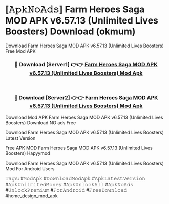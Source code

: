# [𝙰𝚙𝚔𝙽𝚘𝙰𝚍𝚜] Farm Heroes Saga MOD APK v6.57.13 (Unlimited Lives Boosters) Download (okmum)
Download Farm Heroes Saga MOD APK v6.57.13 (Unlimited Lives Boosters) Free Mod APK

<div align="center">
<h3>🔴 Download [Server1] 👉👉 <a href="https://apkcomod.com?title=Farm_Heroes_Saga_MOD_APK_v6.57.13_(Unlimited_Lives_Boosters)">Farm Heroes Saga MOD APK v6.57.13 (Unlimited Lives Boosters) Mod Apk</a></h3><br>

<h3>🔴 Download [Server2] 👉👉 <a href="https://apkcomod.com?title=Farm_Heroes_Saga_MOD_APK_v6.57.13_(Unlimited_Lives_Boosters)">Farm Heroes Saga MOD APK v6.57.13 (Unlimited Lives Boosters) Mod Apk</a></h3>
</div>


 Download Mod APK Farm Heroes Saga MOD APK v6.57.13 (Unlimited Lives Boosters) Download NO ads Free

Download Farm Heroes Saga MOD APK v6.57.13 (Unlimited Lives Boosters) Latest Version

Free APK MOD Farm Heroes Saga MOD APK v6.57.13 (Unlimited Lives Boosters) Hapyymod

Download Farm Heroes Saga MOD APK v6.57.13 (Unlimited Lives Boosters) Mod For Android Users

𝚃𝚊𝚐𝚜: #𝙼𝚘𝚍𝙰𝚙𝚔 #𝙳𝚘𝚠𝚗𝚕𝚘𝚊𝚍𝙼𝚘𝚍𝙰𝚙𝚔 #𝙰𝚙𝚔𝙻𝚊𝚝𝚎𝚜𝚝𝚅𝚎𝚛𝚜𝚒𝚘𝚗 #𝙰𝚙𝚔𝚄𝚗𝚕𝚒𝚖𝚒𝚝𝚎𝚍𝙼𝚘𝚗𝚎𝚢 #𝙰𝚙𝚔𝚄𝚗𝚕𝚘𝚌𝚔𝙰𝚕𝚕 #𝙰𝚙𝚔𝙽𝚘𝙰𝚍𝚜 #𝚄𝚗𝚕𝚘𝚌𝚔𝙿𝚛𝚎𝚖𝚒𝚞𝚖 #𝙵𝚘𝚛𝙰𝚗𝚍𝚛𝚘𝚒𝚍 #𝙵𝚛𝚎𝚎𝙳𝚘𝚠𝚗𝚕𝚘𝚊𝚍 #home_design_mod_apk